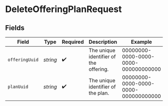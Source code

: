 # DeleteOfferingPlanRequest


## Fields

| Field                                  | Type                                   | Required                               | Description                            | Example                                |
| -------------------------------------- | -------------------------------------- | -------------------------------------- | -------------------------------------- | -------------------------------------- |
| `offeringUuid`                         | *string*                               | :heavy_check_mark:                     | The unique identifier of the offering. | 00000000-0000-0000-0000-000000000000   |
| `planUuid`                             | *string*                               | :heavy_check_mark:                     | The unique identifier of the plan.     | 00000000-0000-0000-0000-000000000000   |